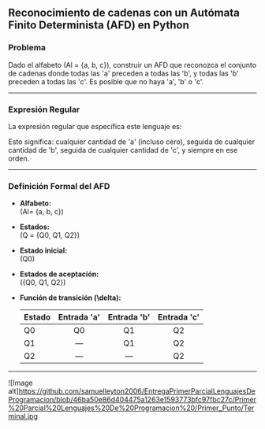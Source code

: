 ## Reconocimiento de cadenas con un Autómata Finito Determinista (AFD) en Python

### Problema

Dado el alfabeto \(Al = \{a, b, c\}\), construir un AFD que reconozca el conjunto de cadenas donde todas las 'a' preceden a todas las 'b', y todas las 'b' preceden a todas las 'c'. Es posible que no haya 'a', 'b' o 'c'.

---

### Expresión Regular

La expresión regular que específica este lenguaje es:


Esto significa: cualquier cantidad de 'a' (incluso cero), seguida de cualquier cantidad de 'b', seguida de cualquier cantidad de 'c', y siempre en ese orden.

---

### Definición Formal del AFD

- **Alfabeto:**  
  \(Al= \{a, b, c\}\)

- **Estados:**  
  \(Q = \{Q0, Q1, Q2\}\)

- **Estado inicial:**  
  \(Q0\)

- **Estados de aceptación:**  
  \(\{Q0, Q1, Q2\}\)

- **Función de transición \(\delta\):**

  | Estado | Entrada 'a' | Entrada 'b' | Entrada 'c' |
  |--------|:-----------:|:-----------:|:-----------:|
  | Q0     | Q0          | Q1          | Q2          |
  | Q1     | —           | Q1          | Q2          |
  | Q2     | —           | —           | Q2          |

---

![Image alt]https://github.com/samuelleyton2006/EntregaPrimerParcialLenguajesDeProgramacion/blob/46ba50e86d404475a1263e1593773bfc97fbc27c/Primer%20Parcial%20Lenguajes%20De%20Programacion%20/Primer_Punto/Terminal.jpg 


